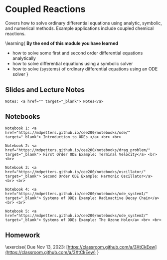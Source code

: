 # Coupled Reactions 

Covers how to solve ordinary differential equations using analytic, symbolic, and numerical methods. Example applications include coupled chemical reactions. 

\learning{
**By the end of this module you have learned**
- how to solve some first and second order differential equations analytically
- how to solve differential equations using a symbolic solver
- how to solve (systems) of ordinary differential equations using an ODE solver 
}

## Slides and Lecture Notes

~~~
Notes: <a href="" target="_blank"> Notes</a>
~~~

## Notebooks

~~~
Notebook 1: <a href="https://mdpetters.github.io/cee200/notebooks/ode/" target="_blank"> Introduction to ODEs </a> <br> <br>

Notebook 2: <a href="https://mdpetters.github.io/cee200/notebooks/drag_problem/" target="_blank"> First Order ODE Example: Terminal Velocity</a> <br> <br>

Notebook 3: <a href="https://mdpetters.github.io/cee200/notebooks/oscillator/" target="_blank"> Second Order ODE Example: Harmonic Oscillator</a> <br> <br>

Notebook 4: <a href="https://mdpetters.github.io/cee200/notebooks/ode_system1/" target="_blank"> Systems of ODEs Example: Radioactive Decay Chain</a> <br> <br>

Notebook 5: <a href="https://mdpetters.github.io/cee200/notebooks/ode_system2/" target="_blank"> Systems of ODEs Example: The Ozone Hole</a> <br> <br>
~~~

## Homework

\exercise{
Due Nov 13, 2023: [https://classroom.github.com/a/3XtCkEew](https://classroom.github.com/a/3XtCkEew) 
}
